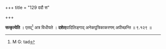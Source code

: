 +++
title = "129 ददौ स"

+++


**सत्कृत्येति** । एतद्[^३३०] अत्र विधीयते । **दशेत्**यादिलिङ्गाद् अनेकपुत्रिकाकरणम् अपीच्छन्ति ॥ ९.१२९ ॥


[^३३०]:
     M G: tad